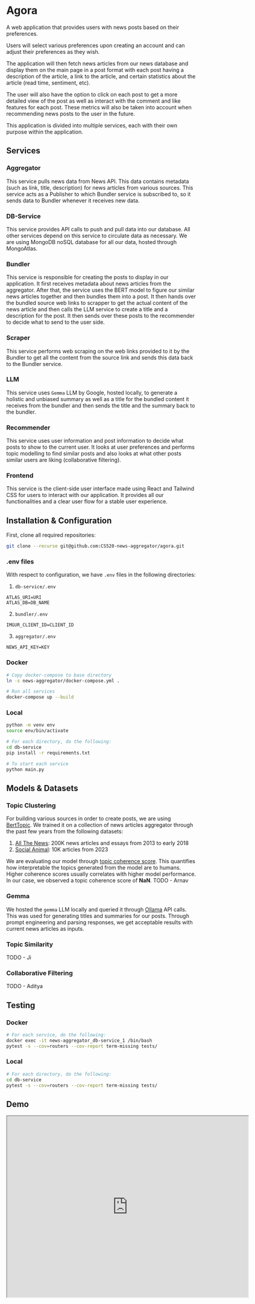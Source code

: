 # Agora

A web application that provides users with news posts based on their preferences.

Users will select various preferences upon creating an account and can adjust their preferences as they wish.

The application will then fetch news articles from our news database and display them on the main page in a post format with each post having a description of the article, a link to the article, and certain statistics about the article (read time, sentiment, etc).

The user will also have the option to click on each post to get a more detailed view of the post as well as interact with the comment and like features for each post. These metrics will also be taken into account when recommending news posts to the user in the future.

This application is divided into multiple services, each with their own purpose within the application.

## Services

### Aggregator

This service pulls news data from News API. This data contains metadata (such as link, title, description) for news articles from various sources. This service acts as a Publisher to which Bundler service is subscribed to, so it sends data to Bundler whenever it receives new data.

### DB-Service

This service provides API calls to push and pull data into our database. All other services depend on this service to circulate data as necessary. We are using MongoDB noSQL database for all our data, hosted through MongoAtlas.

### Bundler

This service is responsible for creating the posts to display in our application. It first receives metadata about news articles from the aggregator. After that, the service uses the BERT model to figure our similar news articles together and then bundles them into a post. It then hands over the bundled source web links to scrapper to get the actual content of the news article and then calls the LLM service to create a title and a description for the post. It then sends over these posts to the recommender to decide what to send to the user side.

### Scraper

This service performs web scraping on the web links provided to it by the Bundler to get all the content from the source link and sends this data back to the Bundler service.

### LLM

This service uses `Gemma` LLM by Google, hosted locally, to generate a holistic and unbiased summary as well as a title for the bundled content it receives from the bundler and then sends the title and the summary back to the bundler.

### Recommender

This service uses user information and post information to decide what posts to show to the current user. It looks at user preferences and performs topic modelling to find similar posts and also looks at what other posts similar users are liking (collaborative filtering).

### Frontend

This service is the client-side user interface made using React and Tailwind CSS for users to interact with our application. It provides all our functionalities and a clear user flow for a stable user experience.

## Installation & Configuration

First, clone all required repositories:

```bash
git clone --recurse git@github.com:CS520-news-aggregator/agora.git
```

### .env files

With respect to configuration, we have `.env` files in the following directories:

1. `db-service/.env`

```
ATLAS_URI=URI
ATLAS_DB=DB_NAME
```

2. `bundler/.env`

```
IMGUR_CLIENT_ID=CLIENT_ID
```

3. `aggregator/.env`

```
NEWS_API_KEY=KEY
```

### Docker

```bash
# Copy docker-compose to base directory
ln -s news-aggregator/docker-compose.yml .

# Run all services
docker-compose up --build
```

### Local

```bash
python -m venv env
source env/bin/activate

# For each directory, do the following:
cd db-service
pip install -r requirements.txt

# To start each service
python main.py
```

## Models & Datasets

### Topic Clustering

For building various sources in order to create posts, we are using [BertTopic](https://maartengr.github.io/BERTopic/index.html). We trained it on a collection of news articles aggregator through the past few years from the following datasets:

1. [All The News](https://components.one/datasets/all-the-news-articles-dataset/): 200K news articles and essays from 2013 to early 2018
2. [Social Animal](https://www.kaggle.com/datasets/socialanimal/social-animal-10k-articles-with-text-and-nlp-data/data?select=articles.csv): 10K articles from 2023

We are evaluating our model through [topic coherence score](https://www.baeldung.com/cs/topic-modeling-coherence-score). This quantifies how interpretable the topics generated from the model are to humans. Higher coherence scores usually correlates with higher model performance. In our case, we observed a topic coherence score of **NaN**.
TODO - Arnav

### Gemma

We hosted the `gemma` LLM locally and queried it through [Ollama](https://github.com/ollama/ollama) API calls. This was used for generating titles and summaries for our posts. Through prompt engineering and parsing responses, we get acceptable results with current news articles as inputs.

### Topic Similarity

TODO - Ji

### Collaborative Filtering

TODO - Aditya

## Testing

### Docker

```bash
# For each service, do the following:
docker exec -it news-aggregator_db-service_1 /bin/bash
pytest -s --cov=routers --cov-report term-missing tests/
```

### Local

```bash
# For each directory, do the following:
cd db-service
pytest -s --cov=routers --cov-report term-missing tests/
```

## Demo

<iframe src="https://drive.google.com/file/d/1MQTEs_0nSMLMqmA0ZQL6wOnkciDhMp0w/preview" width="640" height="480" allow="autoplay" allowfullscreen="allowfullscreen"></iframe>
